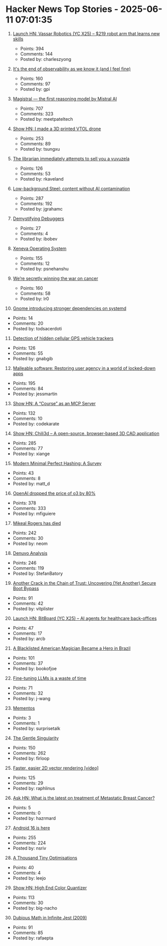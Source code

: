 # Hacker News Top Stories - 2025-06-11 07:01:35

1. [Launch HN: Vassar Robotics (YC X25) – $219 robot arm that learns new skills](undefined)
   - Points: 394
   - Comments: 144
   - Posted by: charleszyong

2. [It's the end of observability as we know it (and I feel fine)](https://www.honeycomb.io/blog/its-the-end-of-observability-as-we-know-it-and-i-feel-fine)
   - Points: 160
   - Comments: 97
   - Posted by: gpi

3. [Magistral — the first reasoning model by Mistral AI](https://mistral.ai/news/magistral)
   - Points: 707
   - Comments: 323
   - Posted by: meetpateltech

4. [Show HN: I made a 3D printed VTOL drone](https://www.tsungxu.com/p/i-made-a-3d-printed-vtol-that-can)
   - Points: 253
   - Comments: 89
   - Posted by: tsungxu

5. [The librarian immediately attempts to sell you a vuvuzela](https://kaveland.no/posts/2025-06-06-library)
   - Points: 126
   - Comments: 53
   - Posted by: rkaveland

6. [Low-background Steel: content without AI contamination](https://blog.jgc.org/2025/06/low-background-steel-content-without-ai.html)
   - Points: 287
   - Comments: 192
   - Posted by: jgrahamc

7. [Demystifying Debuggers](https://www.rfleury.com/p/demystifying-debuggers-part-1-a-busy)
   - Points: 27
   - Comments: 4
   - Posted by: ibobev

8. [Xeneva Operating System](https://github.com/manaskamal/XenevaOS)
   - Points: 155
   - Comments: 12
   - Posted by: psnehanshu

9. [We’re secretly winning the war on cancer](https://www.vox.com/health/415812/cancer-death-rates-myeloma-immunotherapy-smoking)
   - Points: 160
   - Comments: 58
   - Posted by: lr0

10. [Gnome introducing stronger dependencies on systemd](https://blogs.gnome.org/adrianvovk/2025/06/10/gnome-systemd-dependencies/)
   - Points: 14
   - Comments: 20
   - Posted by: todsacerdoti

11. [Detection of hidden cellular GPS vehicle trackers](https://www.researchgate.net/publication/391704077_You_Can_Drive_But_You_Cannot_Hide_Detection_of_Hidden_Cellular_GPS_Vehicle_Trackers)
   - Points: 126
   - Comments: 55
   - Posted by: gnabgib

12. [Malleable software: Restoring user agency in a world of locked-down apps](https://www.inkandswitch.com/essay/malleable-software/)
   - Points: 195
   - Comments: 84
   - Posted by: jessmartin

13. [Show HN: A “Course” as an MCP Server](https://mastra.ai/course)
   - Points: 132
   - Comments: 10
   - Posted by: codekarate

14. [Show HN: Chili3d – A open-source, browser-based 3D CAD application](undefined)
   - Points: 285
   - Comments: 77
   - Posted by: xiange

15. [Modern Minimal Perfect Hashing: A Survey](https://arxiv.org/abs/2506.06536)
   - Points: 43
   - Comments: 8
   - Posted by: matt_d

16. [OpenAI dropped the price of o3 by 80%](https://twitter.com/sama/status/1932434606558462459)
   - Points: 378
   - Comments: 333
   - Posted by: mfiguiere

17. [Mikeal Rogers has died](https://b.h4x.zip/mikeal/)
   - Points: 242
   - Comments: 30
   - Posted by: neom

18. [Denuvo Analysis](https://connorjaydunn.github.io/blog/posts/denuvo-analysis/)
   - Points: 246
   - Comments: 119
   - Posted by: StefanBatory

19. [Another Crack in the Chain of Trust: Uncovering (Yet Another) Secure Boot Bypass](https://www.binarly.io/blog/another-crack-in-the-chain-of-trust)
   - Points: 91
   - Comments: 42
   - Posted by: vitplister

20. [Launch HN: BitBoard (YC X25) – AI agents for healthcare back-offices](undefined)
   - Points: 47
   - Comments: 17
   - Posted by: arcb

21. [A Blacklisted American Magician Became a Hero in Brazil](https://www.wsj.com/lifestyle/careers/magician-brazil-national-celebrity-d31f547a)
   - Points: 101
   - Comments: 37
   - Posted by: bookofjoe

22. [Fine-tuning LLMs is a waste of time](https://codinginterviewsmadesimple.substack.com/p/fine-tuning-llms-is-a-huge-waste)
   - Points: 71
   - Comments: 32
   - Posted by: j-wang

23. [Mementos](https://www.futilitycloset.com/2025/06/08/mementos-2/)
   - Points: 3
   - Comments: 1
   - Posted by: surprisetalk

24. [The Gentle Singularity](https://blog.samaltman.com/the-gentle-singularity)
   - Points: 150
   - Comments: 262
   - Posted by: firloop

25. [Faster, easier 2D vector rendering [video]](https://www.youtube.com/watch?v=_sv8K190Zps)
   - Points: 125
   - Comments: 29
   - Posted by: raphlinus

26. [Ask HN: What is the latest on treatment of Metastatic Breast Cancer?](undefined)
   - Points: 5
   - Comments: 0
   - Posted by: hazrmard

27. [Android 16 is here](https://blog.google/products/android/android-16/)
   - Points: 255
   - Comments: 224
   - Posted by: nsriv

28. [A Thousand Tiny Optimisations](https://leejo.github.io/2025/06/08/alttpr/)
   - Points: 40
   - Comments: 4
   - Posted by: leejo

29. [Show HN: High End Color Quantizer](https://github.com/big-nacho/patolette)
   - Points: 113
   - Comments: 30
   - Posted by: big-nacho

30. [Dubious Math in Infinite Jest (2009)](https://www.thehowlingfantods.com/dfw/dubious-math-in-infinite-jest.html)
   - Points: 91
   - Comments: 85
   - Posted by: rafaepta

